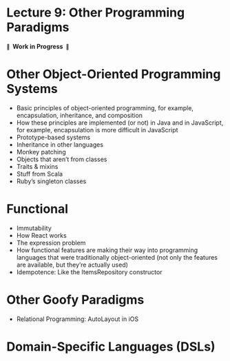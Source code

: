 # Lecture 9: Other Programming Paradigms

**<small>🚧</small>  Work in Progress  <small>🚧</small>**

# Other Object-Oriented Programming Systems

- Basic principles of object-oriented programming, for example, encapsulation, inheritance, and composition
- How these principles are implemented (or not) in Java and in JavaScript, for example, encapsulation is more difficult in JavaScript
- Prototype-based systems
- Inheritance in other languages
- Monkey patching
- Objects that aren’t from classes
- Traits & mixins
- Stuff from Scala
- Ruby’s singleton classes

# Functional

- Immutability
- How React works
- The expression problem
- How functional features are making their way into programming languages that were traditionally object-oriented (not only the features are available, but they’re actually used)
- Idempotence: Like the ItemsRepository constructor

# Other Goofy Paradigms

- Relational Programming: AutoLayout in iOS

# Domain-Specific Languages (DSLs)
